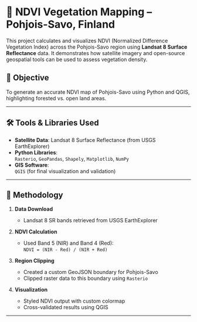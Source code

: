 # 🌿 NDVI Vegetation Mapping – Pohjois-Savo, Finland

This project calculates and visualizes NDVI (Normalized Difference Vegetation Index) across the Pohjois-Savo region using **Landsat 8 Surface Reflectance** data. It demonstrates how satellite imagery and open-source geospatial tools can be used to assess vegetation density.

## 📍 Objective

To generate an accurate NDVI map of Pohjois-Savo using Python and QGIS, highlighting forested vs. open land areas.

---

## 🛠 Tools & Libraries Used

- **Satellite Data**: Landsat 8 Surface Reflectance (from USGS EarthExplorer)
- **Python Libraries**:  
  `Rasterio`, `GeoPandas`, `Shapely`, `Matplotlib`, `NumPy`
- **GIS Software**:  
  `QGIS` (for final visualization and validation)

---

## 🧪 Methodology

1. **Data Download**  
   - Landsat 8 SR bands retrieved from USGS EarthExplorer

2. **NDVI Calculation**  
   - Used Band 5 (NIR) and Band 4 (Red):  
     `NDVI = (NIR - Red) / (NIR + Red)`

3. **Region Clipping**  
   - Created a custom GeoJSON boundary for Pohjois-Savo
   - Clipped raster data to this boundary using `Rasterio`

4. **Visualization**  
   - Styled NDVI output with custom colormap
   - Cross-validated results using QGIS

---



